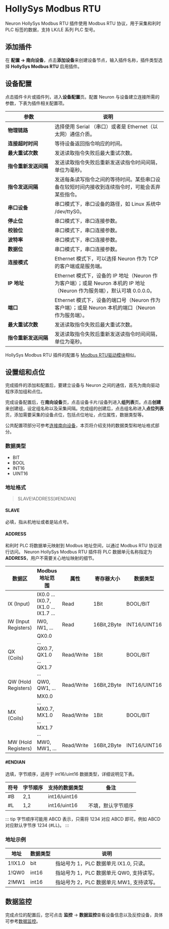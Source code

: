 # HollySys Modbus RTU

Neuron HollySys Modbus RTU 插件使用 Modbus RTU 协议，用于采集和利时 PLC 标签的数据，支持 LK/LE 系列 PLC 型号。

## 添加插件

在 **配置 -> 南向设备**，点击**添加设备**来创建设备节点，输入插件名称，插件类型选择 **HollySys Modbus RTU** 启用插件。

## 设备配置

点击插件卡片或插件列，进入**设备配置**页。配置 Neuron 与设备建立连接所需的参数，下表为插件相关配置项。

| <div style="width:100pt">参数</div>               | 说明                                                    |
| -------------------- | ---------------------------------------------------------------------------------------------- |
| **物理链路**         | 选择使用 Serial （串口）或者是 Ethernet（以太网）通信介质。                                    |
| **连接超时时间**     | 等待设备返回指令响应的时间。                                                                   |
| **最大重试次数**     | 发送读取指令失败后最大重试次数。                                                               |
| **指令重新发送间隔** | 发送读取指令失败后重新发送读指令时间间隔，单位为毫秒。                                         |
| **指令发送间隔**     | 发送每条读写指令之间的等待时间。某些串口设备在较短时间内接收到连续指令时，可能会丢弃某些指令。 |
| **串口设备**         | 串口模式下，串口设备的路径，如 Linux 系统中 /dev/ttyS0。                                       |
| **停止位**           | 串口模式下，串口连接参数。                                                                     |
| **校验位**           | 串口模式下，串口连接参数。                                                                     |
| **波特率**           | 串口模式下，串口连接参数。                                                                     |
| **数据位**           | 串口模式下，串口连接参数。                                                                     |
| **连接模式**         | Ethernet 模式下，可以选择 Neuron 作为 TCP 的客户端或是服务端。                                 |
| **IP 地址**          | Ethernet 模式下，设备的 IP 地址（Neuron 作为客户端）；或是 Neuron 本机的 IP 地址（Neuron 作为服务端），默认可填 0.0.0.0。 |
| **端口**             | Ethernet 模式下，设备的端口号（Neuron 作为客户端）；或是 Neuron 本机的端口（Neuron 作为服务端）。|
| **最大重试次数**     | 发送读取指令失败后最大重试次数。                                                               |
| **指令重新发送间隔** | 发送读取指令失败后重新发送读指令时间间隔，单位为毫秒。                                         |

HollySys Modbus RTU 插件的配置与 [Modbus RTU驱动模块](../modbus-rtu/modbus-rtu.md)相似。

## 设置组和点位

完成插件的添加和配置后，要建立设备与 Neuron 之间的通信，首先为南向驱动程序添加组和点位。

完成设备配置后，在**南向设备**页，点击设备卡片/设备列进入**组列表**页。点击**创建**来创建组，设定组名称以及采集间隔。完成组的创建后，点击组名称进入**点位列表**页，添加需要采集的设备点位，包括点位地址，点位属性，数据类型等。

公共配置项部分可参考[连接南向设备](../south-devices.md)，本页将介绍支持的数据类型和地址格式部分。

### 数据类型

* BIT
* BOOL
* INT16
* UINT16

### 地址格式

> SLAVE!ADDRESS[#ENDIAN]

#### **SLAVE**

必填，指从机地址或者是站点号。

#### **ADDRESS**

和利时 PLC 将数据单元映射到 Modbus 地址空间，以通过 Modbus RTU 协议进行访问。
Neuron HollySys Modbus RTU 插件将 PLC 数据单元名称指定为 **ADDRESS**，用户不需要关心地址映射的细节。

| 数据区                          | Modbus 地址范围                             | 属性       | 寄存器大小    | 数据类型  |
| ------------------------------- | ------------------------------------------- | ---------- | ------------- | --------- |
| IX (Input)                      | IX0.0 ... IX0.7, IX1.0 ... IX1.7 ...        | Read       | 1Bit          |  BOOL/BIT     |
| IW (Input Registers)            | IW0, IW1, ...                               | Read       | 16Bit,2Byte   |  INT16/UINT16 |
| QX (Coils)                      | QX0.0 ... QX0.7, QX1.0 ... QX1.7 ...        | Read/Write | 1Bit          |  BOOL/BIT     |
| QW (Hold Registers)             | QW0, QW1, ...                               | Read/Write | 16Bit,2Byte   |  INT16/UINT16 |
| MX (Coils)                      | MX0.0 ... MX0.7, MX1.0 ... MX1.7 ...        | Read/Write | 1Bit          |  BOOL/BIT     |
| MW (Hold Registers)             | MW0, MW1, ...                               | Read/Write | 16Bit,2Byte   |  INT16/UINT16 |

#### **#ENDIAN**

选填，字节顺序，适用于 int16/uint16 数据类型，详细说明见下表。

| 符号 | 字节顺序 | 支持的数据类型     | 备注               |
| ---- | -------- | ------------------ | ------------------ |
| #B   | 2,1      | int16/uint16       |                    |
| #L   | 1,2      | int16/uint16       | 不填，默认字节顺序 |

::: tip
字节顺序可能用 ABCD 表示，只需将 1234 对应 ABCD 即可。例如 ABCD 对应默认字节序 1234 (#LL)。
:::


### 地址示例

| 地址           | 数据类型  | 说明                                               |
| -------------- | --------- | -------------------------------------------------- |
| 1!IX1.0        | bit       | 指站号为 1，PLC 数据单元 IX1.0, 只读。             |
| 1!QW0          | int16     | 指站号为 1，PLC 数据单元 QW0, 支持读写。           |
| 2!MW1          | int16     | 指站号为 2，PLC 数据单元 MW1, 支持读写。           |


## 数据监控

完成点位的配置后，您可点击 **监控** -> **数据监控**查看设备信息以及反控设备，具体可参考[数据监控](../../../admin/monitoring.md)。

